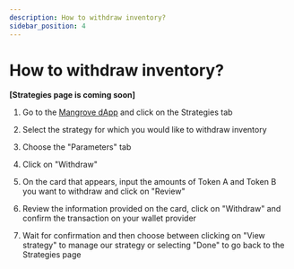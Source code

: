```yaml
---
description: How to withdraw inventory?
sidebar_position: 4
---
```



# How to withdraw inventory?

**[Strategies page is coming soon]**

1. Go to the [Mangrove dApp](https://app.mangrove.exchange/) and click on the Strategies tab

2. Select the strategy for which you would like to withdraw inventory

3. Choose the "Parameters" tab

4. Click on "Withdraw"

5. On the card that appears, input the amounts of Token A and Token B you want to withdraw and click on "Review"

6. Review the information provided on the card, click on "Withdraw" and confirm the transaction on your wallet provider

7. Wait for confirmation and then choose between clicking on "View strategy" to manage our strategy or selecting "Done" to go back to the Strategies page
